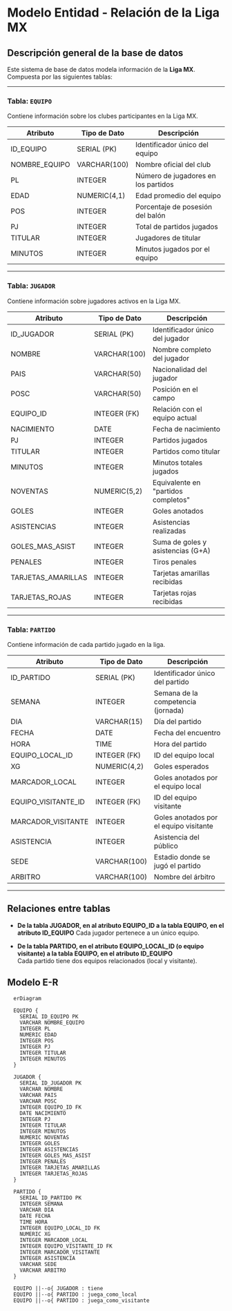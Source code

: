 # Modelo Entidad - Relación de la Liga MX

## Descripción general de la base de datos

Este sistema de base de datos modela información de la **Liga MX**. Compuesta por las siguientes tablas:

---

### Tabla: `EQUIPO`

Contiene información sobre los clubes participantes en la Liga MX.

| Atributo             | Tipo de Dato     | Descripción                            |
|----------------------|------------------|----------------------------------------|
| ID_EQUIPO            | SERIAL (PK)      | Identificador único del equipo         |
| NOMBRE_EQUIPO        | VARCHAR(100)     | Nombre oficial del club                |
| PL                   | INTEGER          | Número de jugadores en los partidos    |
| EDAD                 | NUMERIC(4,1)     | Edad promedio del equipo               |
| POS                  | INTEGER          | Porcentaje de posesión del balón       |
| PJ                   | INTEGER          | Total de partidos jugados              |
| TITULAR              | INTEGER          | Jugadores de titular                   |
| MINUTOS              | INTEGER          | Minutos jugados por el equipo          |

---

### Tabla: `JUGADOR`

Contiene información sobre jugadores activos en la Liga MX.

| Atributo             | Tipo de Dato     | Descripción                            |
|----------------------|------------------|----------------------------------------|
| ID_JUGADOR           | SERIAL (PK)      | Identificador único del jugador        |
| NOMBRE               | VARCHAR(100)     | Nombre completo del jugador            |
| PAIS                 | VARCHAR(50)      | Nacionalidad del jugador               |
| POSC                 | VARCHAR(50)      | Posición en el campo                   |
| EQUIPO_ID            | INTEGER (FK)     | Relación con el equipo actual          |
| NACIMIENTO           | DATE             | Fecha de nacimiento                    |
| PJ                   | INTEGER          | Partidos jugados                       |
| TITULAR              | INTEGER          | Partidos como titular                  |
| MINUTOS              | INTEGER          | Minutos totales jugados                |
| NOVENTAS             | NUMERIC(5,2)     | Equivalente en "partidos completos"    |
| GOLES                | INTEGER          | Goles anotados                         |
| ASISTENCIAS          | INTEGER          | Asistencias realizadas                 |
| GOLES_MAS_ASIST      | INTEGER          | Suma de goles y asistencias (G+A)      |
| PENALES              | INTEGER          | Tiros penales                          |
| TARJETAS_AMARILLAS   | INTEGER          | Tarjetas amarillas recibidas           |
| TARJETAS_ROJAS       | INTEGER          | Tarjetas rojas recibidas               |


---

### Tabla: `PARTIDO`

Contiene información de cada partido jugado en la liga.

| Atributo             | Tipo de Dato     | Descripción                            |
|----------------------|------------------|----------------------------------------|
| ID_PARTIDO           | SERIAL (PK)      | Identificador único del partido        |
| SEMANA               | INTEGER          | Semana de la competencia (jornada)               |
| DIA                  | VARCHAR(15)      | Día del partido                        |
| FECHA                | DATE             | Fecha del encuentro                    |
| HORA                 | TIME             | Hora del partido                       |
| EQUIPO_LOCAL_ID      | INTEGER (FK)     | ID del equipo local                    |
| XG                   | NUMERIC(4,2)     | Goles esperados                        |
| MARCADOR_LOCAL       | INTEGER          | Goles anotados por el equipo local     |
| EQUIPO_VISITANTE_ID  | INTEGER (FK)     | ID del equipo visitante                |
| MARCADOR_VISITANTE   | INTEGER          | Goles anotados por el equipo visitante |
| ASISTENCIA           | INTEGER          | Asistencia del público                 |
| SEDE                 | VARCHAR(100)     | Estadio donde se jugó el partido       |
| ARBITRO              | VARCHAR(100)     | Nombre del árbitro                     |

---

## Relaciones entre tablas

- **De la tabla JUGADOR, en al atributo EQUIPO_ID a la tabla EQUIPO, en el atributo ID_EQUIPO**
  Cada jugador pertenece a un único equipo.

- **De la tabla PARTIDO, en el atributo EQUIPO_LOCAL_ID (o equipo visitante) a la tabla EQUIPO, en el atributo ID_EQUIPO**  
  Cada partido tiene dos equipos relacionados (local y visitante).


## Modelo E-R

```mermaid
  erDiagram

  EQUIPO {
    SERIAL ID_EQUIPO PK
    VARCHAR NOMBRE_EQUIPO
    INTEGER PL
    NUMERIC EDAD
    INTEGER POS
    INTEGER PJ
    INTEGER TITULAR
    INTEGER MINUTOS
  }

  JUGADOR {
    SERIAL ID_JUGADOR PK
    VARCHAR NOMBRE
    VARCHAR PAIS
    VARCHAR POSC
    INTEGER EQUIPO_ID FK
    DATE NACIMIENTO
    INTEGER PJ
    INTEGER TITULAR
    INTEGER MINUTOS
    NUMERIC NOVENTAS
    INTEGER GOLES
    INTEGER ASISTENCIAS
    INTEGER GOLES_MAS_ASIST
    INTEGER PENALES
    INTEGER TARJETAS_AMARILLAS
    INTEGER TARJETAS_ROJAS
  }

  PARTIDO {
    SERIAL ID_PARTIDO PK
    INTEGER SEMANA
    VARCHAR DIA
    DATE FECHA
    TIME HORA
    INTEGER EQUIPO_LOCAL_ID FK
    NUMERIC XG
    INTEGER MARCADOR_LOCAL
    INTEGER EQUIPO_VISITANTE_ID FK
    INTEGER MARCADOR_VISITANTE
    INTEGER ASISTENCIA
    VARCHAR SEDE
    VARCHAR ARBITRO
  }

  EQUIPO ||--o{ JUGADOR : tiene
  EQUIPO ||--o{ PARTIDO : juega_como_local
  EQUIPO ||--o{ PARTIDO : juega_como_visitante